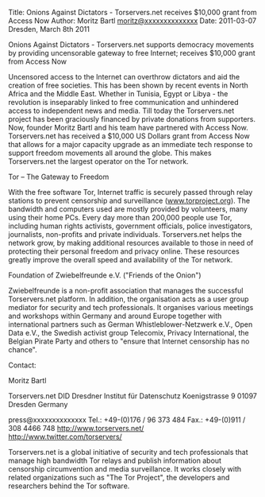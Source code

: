 Title:  Onions Against Dictators - Torservers.net receives $10,000 grant from Access Now
Author: Moritz Bartl <moritz@xxxxxxxxxxxxxx>
Date: 2011-03-07
Dresden, March 8th 2011

Onions Against Dictators - Torservers.net supports democracy movements
by providing uncensorable gateway to free Internet; receives $10,000
grant from Access Now

Uncensored access to the Internet can overthrow dictators and aid the
creation of free societies. This has been shown by recent events in
North Africa and the Middle East. Whether in Tunisia, Egypt or Libya -
the revolution is inseparably linked to free communication and
unhindered access to independent news and media.
Till today the Torservers.net project has been graciously financed by
private donations from supporters. Now, founder Moritz Bartl and his
team have partnered with Access Now. Torservers.net has received a
$10,000 US Dollars grant from Access Now that allows for a major
capacity upgrade as an immediate tech response to support freedom
movements all around the globe. This makes Torservers.net the largest
operator on the Tor network.

Tor – The Gateway to Freedom

With the free software Tor, Internet traffic is securely passed through
relay stations to prevent censorship and surveillance
(www.torproject.org). The bandwidth and computers used are mostly
provided by volunteers, many using their home PCs. Every day more than
200,000 people use Tor, including human rights activists, government
officials, police investigators, journalists, non-profits and private
individuals. Torservers.net helps the network grow, by making additional
resources available to those in need of protecting their personal
freedom and privacy online. These resources greatly improve the overall
speed and availability of the Tor network.

Foundation of Zwiebelfreunde e.V. ("Friends of the Onion")

Zwiebelfreunde is a non-profit association that manages the successful
Torservers.net platform. In addition, the organisation acts as a user
group mediator for security and tech professionals. It organises various
meetings and workshops within Germany and around  Europe together with
international partners such as German Whistleblower-Netzwerk e.V., Open
Data e.V., the Swedish activist group Telecomix, Privacy International,
the Belgian Pirate Party and others to "ensure that Internet censorship
has no chance".


Contact:

Moritz Bartl

Torservers.net
DID Dresdner Institut für Datenschutz
Koenigstrasse 9
01097 Dresden
Germany

press@xxxxxxxxxxxxxx
Tel.: +49-(0)176 / 96 373 484
Fax.: +49-(0)911 / 308 4466 748
http://www.torservers.net/
http://www.twitter.com/torservers/

Torservers.net is a global initiative of security and tech professionals
that manage high bandwidth Tor relays and publish information about
censorship circumvention and media surveillance. It works closely with
related organizations such as "The Tor Project", the developers and
researchers behind the Tor software.
